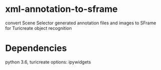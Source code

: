 # xml-annotation-to-sframe
convert Scene Selector generated annotation files and images to SFrame for Turicreate object recognition

# Dependencies
python 3.6, turicreate
options: ipywidgets
